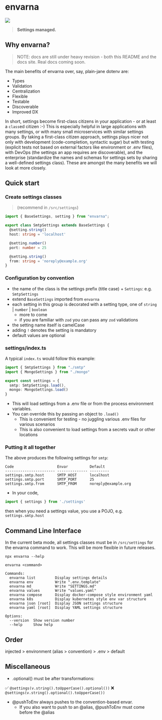 # envarna

![](https://www.pointw.com/img/envarna-logo.svg)

> **Settings managed.**  

## Why envarna?
> NOTE: docs are still under heavy revision - both this README and the docs site.  Real docs coming soon.

The main benefits of envarna over, say, plain-jane dotenv are:

* Types
* Validation
* Centralization
* Flexible
* Testable
* Discoverable
* Improved DX

In short, settings become first-class citizens in your application - or at least a `class`ed citizen :-)   This is especially helpful in large applications with many settings, or with many small microservices with similar settings groups.  By taking a first-class citizen approach, settings plays nicer not only with development (code-completion, syntactic sugar) but with testing (explicit tests not based on external factors like environment or .env files), with DevOps (the settings an app requires are discoverable), and the enterprise (standardize the names and schemas for settings sets by sharing a well-defined settings class).  These are amongst the many benefits we will look at more closely.


## Quick start

### Create settings classes
> (recommend in `/src/settings`)

```Typescript
import { BaseSettings, setting } from "envarna";

export class SmtpSettings extends BaseSettings {
  @setting.string()
  host: string = 'localhost'

  @setting.number()
  port: number = 25

  @setting.string()
  from: string = 'noreply@example.org'
}

```

### Configuration by convention
* the name of the class is the settings prefix (title case) + `Settings`: e.g. `SmtpSettings`
* extend `BaseSettings` imported from `envarna`
* each setting in this group is decorated with a setting type, one of `string` | `number` | `boolean` 
    * more to come
    * if you are familiar with `zod` you can pass any `zod` validations
* the setting name itself is camelCase
* adding `!` denotes the setting is mandatory
* default values are optional


### settings/index.ts
A typical `index.ts` would follow this example:

```Typescript
import { SmtpSettings } from "./smtp"
import { MongoSettings } from "./mongo"

export const settings = {
  smtp: SmtpSettings.load(),
  mongo: MongoSettings.load()  
}
```

* This will load settings from a .env file or from the process environment variables.  
* You can override this by passing an object to `.load()`
    * This is convenient for testing - no juggling various .env files for various scenarios
    * This is also convenient to load settings from a secrets vault or other locations

### Putting it all together

The above produces the following settings for `smtp`:

```plaintext
Code                    Envar          Default
----------------------- -------------- ---------
settings.smtp.host      SMTP_HOST      localhost
settings.smtp.port      SMTP_PORT      25
settings.smtp.from      SMTP_FROM      noreply@example.org
```

* In your code,
```Typescript
import { settings } from './settings'
````
then when you need a settings value, you use a POJO, e.g. `settings.smtp.host`


## Command Line Interface

In the current beta mode, all settings classes must be in `/src/settings` for the envarna command to work.  This will be more flexible in future releases.

`npx envarna --help`

```plaintext
envarna <command>

Commands:
  envarna list         Display settings details
  envarna env          Write ".env.template"
  envarna md           Write "SETTINGS.md"
  envarna values       Write "values.yaml"
  envarna compose      Display docker-compose style environment yaml
  envarna k8s          Display kubernetes style env var structure
  envarna json [root]  Display JSON settings structure
  envarna yaml [root]  Display YAML settings structure

Options:
  --version  Show version number
  --help     Show help
```

## Order

injected > environment (alias > convention) > .env > default


## Miscellaneous

* .optional() must be after transformations:

✅	`@settings(v.string().toUpperCase().optional())`
❌	`@settings(v.string().optional().toUpperCase())`


* @pushToEnv always pushes to the convention-based envar.
  * If you also want to push to an @alias, @pushToEnv must come before the @alias


## 